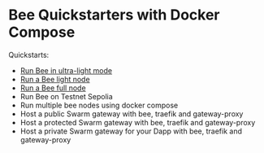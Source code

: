 # Bee Quickstarters with Docker Compose 

Quickstarts:

- [Run Bee in ultra-light mode](https://github.com/rampall/docker-compose-bee-quickstart/tree/main/bee/ultra-light-node)
- [Run a Bee light node](https://github.com/rampall/docker-compose-bee-quickstart/tree/main/bee/light-node)
- [Run a Bee full node](https://github.com/rampall/docker-compose-bee-quickstart/tree/main/bee/full-node)
- Run Bee on Testnet Sepolia
- Run multiple bee nodes using docker compose
- Host a public Swarm gateway with bee, traefik and gateway-proxy
- Host a protected Swarm gateway with bee, traefik and gateway-proxy
- Host a private Swarm gateway for your Dapp with bee, traefik and gateway-proxy
